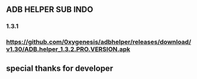 ## ADB HELPER SUB INDO
### 1.3.1
### https://github.com/0xygenesis/adbhelper/releases/download/v1.30/ADB.helper_1.3.2.PRO.VERSION.apk

## special thanks for developer
